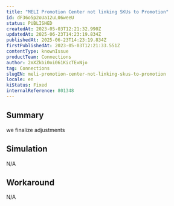 ```yaml
---
title: "MELI Promotion Center not linking SKUs to Promotion"
id: dF36o5p2oUa12uL06weeU
status: PUBLISHED
createdAt: 2023-05-03T12:21:32.990Z
updatedAt: 2025-06-23T14:23:19.834Z
publishedAt: 2025-06-23T14:23:19.834Z
firstPublishedAt: 2023-05-03T12:21:33.551Z
contentType: knownIssue
productTeam: Connections
author: 2mXZkbi0oi061KicTExNjo
tag: Connections
slugEN: meli-promotion-center-not-linking-skus-to-promotion
locale: en
kiStatus: Fixed
internalReference: 801348
---
```


## Summary


we finalize adjustments


##

## Simulation


N/A


##

## Workaround


N/A





